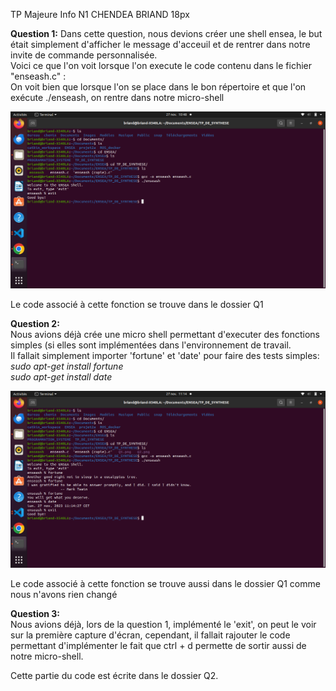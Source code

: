 <span style="font-size: 18 px;">TP Majeure Info N1 CHENDEA BRIAND 18px<span>

__Question 1:__
Dans cette question, nous devions créer une shell ensea, le but était simplement d'afficher le message d'acceuil et de rentrer dans notre invite de commande personnalisée.  
Voici ce que l'on voit lorsque l'on execute le code contenu dans le fichier "enseash.c" :  
On voit bien que lorsque l'on se place dans le bon répertoire et que l'on exécute ./enseash, on rentre dans notre micro-shell  
  
![Q1](screen/Q1.png)  
  
Le code associé à cette fonction se trouve dans le dossier Q1  
  
__Question 2:__  
Nous avions déjà crée une micro shell permettant d'executer des fonctions simples (si elles sont implémentées dans l'environnement de travail.  
Il fallait simplement importer 'fortune' et 'date' pour faire des tests simples:  
*sudo apt-get install fortune*  
*sudo apt-get install date*  

![Q1](screen/Q2.png) 
  
Le code associé à cette fonction se trouve aussi dans le dossier Q1 comme nous n'avons rien changé

__Question 3:__  
Nous avions déjà, lors de la question 1, implémenté le 'exit', on peut le voir sur la première capture d'écran, cependant, il fallait rajouter le code permettant d'implémenter le fait que ctrl + d permette de sortir aussi de notre micro-shell.  

Cette partie du code est écrite dans le dossier Q2.


